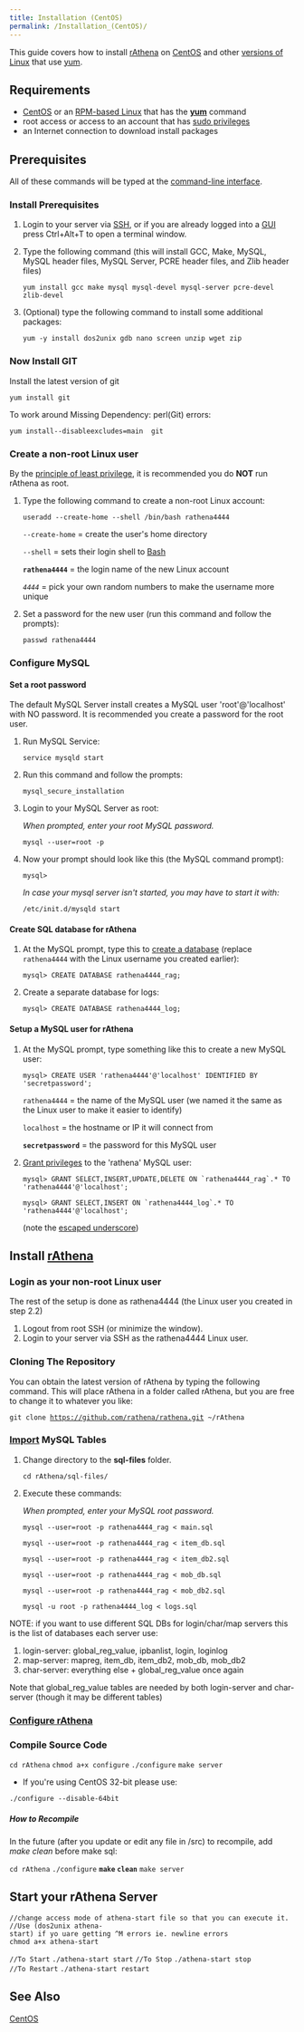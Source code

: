 ```yaml
---
title: Installation (CentOS)
permalink: /Installation_(CentOS)/
---
```


This guide covers how to install [rAthena](rAthena) on [CentOS](/wikipedia:CentOS "wikilink") and other [versions of Linux](/wikipedia:List_of_Linux_distributions#RPM-based "wikilink") that use [yum](/wikipedia:Yellowdog_Updater,_Modified "wikilink").

Requirements
------------

-   [CentOS](https://en.wikipedia.org/wiki/CentOS) or an [RPM-based Linux](/wikipedia:List_of_Linux_distributions#RPM-based "wikilink") that has the **[yum](/wikipedia:Yellowdog_Updater,_Modified "wikilink")** command
-   root access or access to an account that has [sudo privileges](https://en.wikipedia.org/wiki/Sudo)
-   an Internet connection to download install packages

Prerequisites
-------------

All of these commands will be typed at the [command-line interface](https://en.wikipedia.org/wiki/Command-line_interface).

### Install Prerequisites

1.  Login to your server via [SSH](https://en.wikipedia.org/wiki/Secure_Shell), or if you are already logged into a [GUI](/wikipedia:Graphical_user_interface "wikilink") press Ctrl+Alt+T to open a terminal window.
2.  Type the following command (this will install GCC, Make, MySQL, MySQL header files, MySQL Server, PCRE header files, and Zlib header files)

        yum install gcc make mysql mysql-devel mysql-server pcre-devel zlib-devel

3.  (Optional) type the following command to install some additional packages:

        yum -y install dos2unix gdb nano screen unzip wget zip

### Now Install GIT

Install the latest version of git

`yum install git`

To work around Missing Dependency: perl(Git) errors:

`yum install--disableexcludes=main  git`

### Create a non-root Linux user

By the [principle of least privilege](https://en.wikipedia.org/wiki/Principle_of_least_privilege), it is recommended you do **NOT** run rAthena as root.

1.  Type the following command to create a non-root Linux account:

        useradd --create-home --shell /bin/bash rathena4444

    `--create-home` = create the user's home directory

    `--shell` = sets their login shell to [Bash](/wikipedia:Bash_(Unix_shell) "wikilink")

    **`rathena4444`** = the login name of the new Linux account

    *`4444`* = pick your own random numbers to make the username more unique

2.  Set a password for the new user (run this command and follow the prompts):

        passwd rathena4444

### Configure MySQL

#### Set a root password

The default MySQL Server install creates a MySQL user 'root'@'localhost' with NO password. It is recommended you create a password for the root user.

1.  Run MySQL Service:

        service mysqld start

2.  Run this command and follow the prompts:

        mysql_secure_installation

3.  Login to your MySQL Server as root:

    *When prompted, enter your root MySQL password.*

        mysql --user=root -p

4.  Now your prompt should look like this (the MySQL command prompt):

        mysql>

    *In case your mysql server isn't started, you may have to start it with:*

        /etc/init.d/mysqld start

#### Create SQL database for rAthena

1.  At the MySQL prompt, type this to [create a database](http://dev.mysql.com/doc/refman/5.5/en/create-database.html) (replace `rathena4444` with the Linux username you created earlier):

        mysql> CREATE DATABASE rathena4444_rag;

2.  Create a separate database for logs:

        mysql> CREATE DATABASE rathena4444_log;

#### Setup a MySQL user for rAthena

1.  At the MySQL prompt, type something like this to create a new MySQL user:

        mysql> CREATE USER 'rathena4444'@'localhost' IDENTIFIED BY 'secretpassword';

    `rathena4444` = the name of the MySQL user (we named it the same as the Linux user to make it easier to identify)

    `localhost` = the hostname or IP it will connect from

    **`secretpassword`** = the password for this MySQL user

2.  [Grant privileges](http://dev.mysql.com/doc/refman/5.5/en/grant.html) to the 'rathena' MySQL user:

        mysql> GRANT SELECT,INSERT,UPDATE,DELETE ON `rathena4444_rag`.* TO 'rathena4444'@'localhost';

        mysql> GRANT SELECT,INSERT ON `rathena4444_log`.* TO 'rathena4444'@'localhost';

    (note the [escaped underscore](http://dev.mysql.com/doc/refman/5.5/en/string-literals.html#character-escape-sequences))

Install [rAthena](rAthena)
--------------------------------------

### Login as your non-root Linux user

The rest of the setup is done as rathena4444 (the Linux user you created in step 2.2)

1.  Logout from root SSH (or minimize the window).
2.  Login to your server via SSH as the rathena4444 Linux user.

### Cloning The Repository

You can obtain the latest version of rAthena by typing the following command. This will place rAthena in a folder called rAthena, but you are free to change it to whatever you like:

`git clone `[`https://github.com/rathena/rathena.git`](https://github.com/rathena/rathena.git)` ~/rAthena`

### [Import](http://dev.mysql.com/doc/refman/5.5/en/batch-commands.html) MySQL Tables

1.  Change directory to the **sql-files** folder.

        cd rAthena/sql-files/

2.  Execute these commands:

    *When prompted, enter your MySQL root password.*

        mysql --user=root -p rathena4444_rag < main.sql

        mysql --user=root -p rathena4444_rag < item_db.sql

        mysql --user=root -p rathena4444_rag < item_db2.sql

        mysql --user=root -p rathena4444_rag < mob_db.sql

        mysql --user=root -p rathena4444_rag < mob_db2.sql

        mysql -u root -p rathena4444_log < logs.sql

NOTE: if you want to use different SQL DBs for login/char/map servers this is the list of databases each server use:

1.  login-server: global_reg_value, ipbanlist, login, loginlog
2.  map-server: mapreg, item_db, item_db2, mob_db, mob_db2
3.  char-server: everything else + global_reg_value once again

Note that global_reg_value tables are needed by both login-server and char-server (though it may be different tables)

### [Configure rAthena](:Category:Configuration)

### Compile Source Code

`cd rAthena`
`chmod a+x configure`
`./configure`
`make server`

-   If you're using CentOS 32-bit please use:

`./configure --disable-64bit`

##### How to Recompile

In the future (after you update or edit any file in /src) to recompile, add *make clean* before make sql:

`cd rAthena`
`./configure`
**`make` `clean`**
`make server`

Start your rAthena Server
-------------------------

`//change access mode of athena-start file so that you can execute it.`
`//Use (dos2unix athena-start) if yo uare getting ^M errors ie. newline errors `
`chmod a+x athena-start`

`//To Start`
`./athena-start start`
`//To Stop`
`./athena-start stop`
`//To Restart`
`./athena-start restart`

See Also
--------

[CentOS](Category:Installation_Guides)